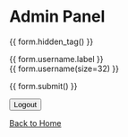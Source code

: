<!DOCTYPE html>
<html lang="en">
<head>
    <meta charset="UTF-8">
    <meta name="viewport" content="width=device-width, initial-scale=1.0">
    <title>Admin Panel</title>
</head>
<body>
    <h1>Admin Panel</h1>
    <form method="POST">
        {{ form.hidden_tag() }}
        <p>
            {{ form.username.label }}<br>
            {{ form.username(size=32) }}
        </p>
        <p>{{ form.submit() }}</p>
    </form>
    <form action="{{ url_for('logout') }}" method="post">
        <button type="submit">Logout</button>
    </form>
    <a href="{{ url_for('home') }}">Back to Home</a>
</body>
</html>
